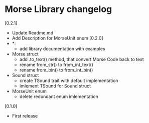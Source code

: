 # Morse Library changelog
[0.2.1]
* Update Readme.md
* Add Description for MorseUnit enum
[0.2.0]
* *:
    - add library documentation with examples
* Morse struct
    - add .to_text() method, that convert Morse Code back to text
    - rename from_str() to from_int_text()
    - rename from_bin() to from_int_bin()
* Sound struct
    - create TSound trait with default implementation
    - imlement TSound for Sound struct
* MorseUnit enum
    - delete redundant enum imlementation

[0.1.0]
* First release